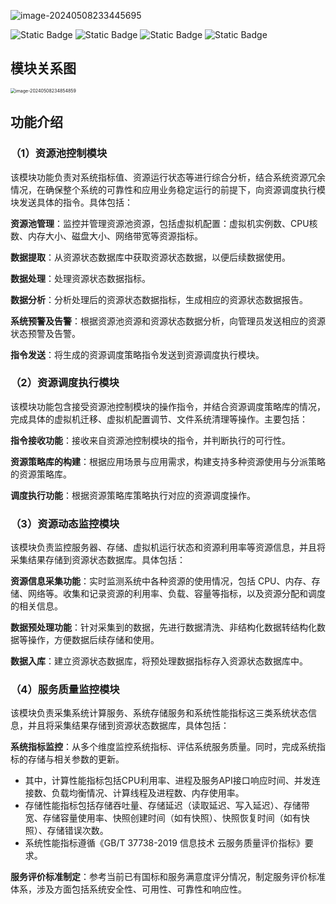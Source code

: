 ![image-20240508233445695](https://travisnotes.oss-cn-shanghai.aliyuncs.com/mdpic/202405082334720.png)

![Static Badge](https://img.shields.io/badge/License-GPL-blue)   ![Static Badge](https://img.shields.io/badge/Statue-Code_Refactoring-blue)   ![Static Badge](https://img.shields.io/badge/Spring_Boot-2.7.18-orange)  ![Static Badge](https://img.shields.io/badge/OS-Kylin_Server_v10-g)  

## 模块关系图

<img src="https://travisnotes.oss-cn-shanghai.aliyuncs.com/mdpic/202405082348901.png" alt="image-20240508234854859" style="zoom:50%;" />

## 功能介绍

### （1）资源池控制模块

该模块功能负责对系统指标值、资源运行状态等进行综合分析，结合系统资源冗余情况，在确保整个系统的可靠性和应用业务稳定运行的前提下，向资源调度执行模块发送具体的指令。具体包括：

**资源池管理**：监控并管理资源池资源，包括虚拟机配置：虚拟机实例数、CPU核数、内存大小、磁盘大小、网络带宽等资源指标。

**数据提取**：从资源状态数据库中获取资源状态数据，以便后续数据使用。

**数据处理**：处理资源状态数据指标。

**数据分析**：分析处理后的资源状态数据指标，生成相应的资源状态数据报告。

**系统预警及告警**：根据资源池资源和资源状态数据分析，向管理员发送相应的资源状态预警及告警。

**指令发送**：将生成的资源调度策略指令发送到资源调度执行模块。

### （2）资源调度执行模块

该模块功能包含接受资源池控制模块的操作指令，并结合资源调度策略库的情况，完成具体的虚拟机迁移、虚拟机配置调节、文件系统清理等操作。主要包括：

**指令接收功能**：接收来自资源池控制模块的指令，并判断执行的可行性。

**资源策略库的构建**：根据应用场景与应用需求，构建支持多种资源使用与分派策略的资源策略库。

**调度执行功能**：根据资源策略库策略执行对应的资源调度操作。

### （3）资源动态监控模块

该模块负责监控服务器、存储、虚拟机运行状态和资源利用率等资源信息，并且将采集结果存储到资源状态数据库。具体包括：

**资源信息采集功能**：实时监测系统中各种资源的使用情况，包括 CPU、内存、存储、网络等。收集和记录资源的利用率、负载、容量等指标，以及资源分配和调度的相关信息。

**数据预处理功能**：针对采集到的数据，先进行数据清洗、非结构化数据转结构化数据等操作，方便数据后续存储和使用。

**数据入库**：建立资源状态数据库，将预处理数据指标存入资源状态数据库中。

### （4）服务质量监控模块

该模块负责采集系统计算服务、系统存储服务和系统性能指标这三类系统状态信息，并且将采集结果存储到资源状态数据库，具体包括：

**系统指标监控**：从多个维度监控系统指标、评估系统服务质量。同时，完成系统指标的存储与相关参数的更新。

- 其中，计算性能指标包括CPU利用率、进程及服务API接口响应时间、并发连接数、负载均衡情况、计算线程及进程数、内存使用率。
- 存储性能指标包括存储吞吐量、存储延迟（读取延迟、写入延迟）、存储带宽、存储容量使用率、快照创建时间（如有快照）、快照恢复时间（如有快照）、存储错误次数。
- 系统性能指标遵循《GB/T 37738-2019 信息技术 云服务质量评价指标》要求。

**服务评价标准制定**：参考当前已有国标和服务满意度评分情况，制定服务评价标准体系，涉及方面包括系统安全性、可用性、可靠性和响应性。